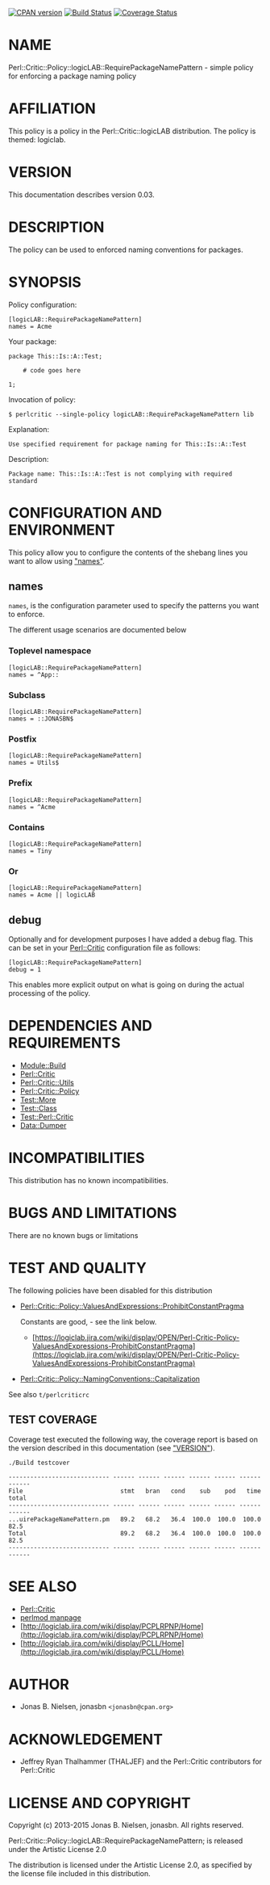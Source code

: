 [![CPAN version](https://badge.fury.io/pl/Perl-Critic-Policy-logicLAB-RequirePackageNamePattern.svg)](http://badge.fury.io/pl/Perl-Critic-Policy-logicLAB-RequirePackageNamePattern)
[![Build Status](https://travis-ci.org/jonasbn/pcplrpnp.svg?branch=master)](https://travis-ci.org/jonasbn/pcplrpnp)
[![Coverage Status](https://coveralls.io/repos/jonasbn/pcplrpnp/badge.png)](https://coveralls.io/r/jonasbn/pcplrpnp)

# NAME

Perl::Critic::Policy::logicLAB::RequirePackageNamePattern - simple policy for enforcing a package naming policy

# AFFILIATION

This policy is a policy in the Perl::Critic::logicLAB distribution. The policy
is themed: logiclab.

# VERSION

This documentation describes version 0.03.

# DESCRIPTION

The policy can be used to enforced naming conventions for packages.

# SYNOPSIS

Policy configuration:

    [logicLAB::RequirePackageNamePattern]
    names = Acme

Your package:

    package This::Is::A::Test;

        # code goes here

    1;

Invocation of policy:

    $ perlcritic --single-policy logicLAB::RequirePackageNamePattern lib

Explanation:

    Use specified requirement for package naming for This::Is::A::Test

Description:

    Package name: This::Is::A::Test is not complying with required standard

# CONFIGURATION AND ENVIRONMENT

This policy allow you to configure the contents of the shebang lines you
want to allow using ["names"](#names).

## names

`names`, is the configuration parameter used to specify the patterns you
want to enforce.

The different usage scenarios are documented below

### Toplevel namespace

    [logicLAB::RequirePackageNamePattern]
    names = ^App::

### Subclass

    [logicLAB::RequirePackageNamePattern]
    names = ::JONASBN$

### Postfix

    [logicLAB::RequirePackageNamePattern]
    names = Utils$

### Prefix

    [logicLAB::RequirePackageNamePattern]
    names = ^Acme

### Contains

    [logicLAB::RequirePackageNamePattern]
    names = Tiny

### Or

    [logicLAB::RequirePackageNamePattern]
    names = Acme || logicLAB

## debug

Optionally and for development purposes I have added a debug flag. This can be set in
your [Perl::Critic](https://metacpan.org/pod/Perl::Critic) configuration file as follows:

    [logicLAB::RequirePackageNamePattern]
    debug = 1

This enables more explicit output on what is going on during the actual processing of
the policy.

# DEPENDENCIES AND REQUIREMENTS

- [Module::Build](https://metacpan.org/pod/Module::Build)
- [Perl::Critic](https://metacpan.org/pod/Perl::Critic)
- [Perl::Critic::Utils](https://metacpan.org/pod/Perl::Critic::Utils)
- [Perl::Critic::Policy](https://metacpan.org/pod/Perl::Critic::Policy)
- [Test::More](https://metacpan.org/pod/Test::More)
- [Test::Class](https://metacpan.org/pod/Test::Class)
- [Test::Perl::Critic](https://metacpan.org/pod/Test::Perl::Critic)
- [Data::Dumper](https://metacpan.org/pod/Data::Dumper)

# INCOMPATIBILITIES

This distribution has no known incompatibilities.

# BUGS AND LIMITATIONS

There are no known bugs or limitations

# TEST AND QUALITY

The following policies have been disabled for this distribution

- [Perl::Critic::Policy::ValuesAndExpressions::ProhibitConstantPragma](https://metacpan.org/pod/Perl::Critic::Policy::ValuesAndExpressions::ProhibitConstantPragma)

    Constants are good, - see the link below.

    - [https://logiclab.jira.com/wiki/display/OPEN/Perl-Critic-Policy-ValuesAndExpressions-ProhibitConstantPragma](https://logiclab.jira.com/wiki/display/OPEN/Perl-Critic-Policy-ValuesAndExpressions-ProhibitConstantPragma)

- [Perl::Critic::Policy::NamingConventions::Capitalization](https://metacpan.org/pod/Perl::Critic::Policy::NamingConventions::Capitalization)

See also `t/perlcriticrc`

## TEST COVERAGE

Coverage test executed the following way, the coverage report is based on the
version described in this documentation (see ["VERSION"](#version)).

    ./Build testcover

    ---------------------------- ------ ------ ------ ------ ------ ------ ------
    File                           stmt   bran   cond    sub    pod   time  total
    ---------------------------- ------ ------ ------ ------ ------ ------ ------
    ...uirePackageNamePattern.pm   89.2   68.2   36.4  100.0  100.0  100.0   82.5
    Total                          89.2   68.2   36.4  100.0  100.0  100.0   82.5
    ---------------------------- ------ ------ ------ ------ ------ ------ ------

# SEE ALSO

- [Perl::Critic](https://metacpan.org/pod/Perl::Critic)
- [perlmod manpage](http://perldoc.perl.org/perlmod.html)
- [http://logiclab.jira.com/wiki/display/PCPLRPNP/Home](http://logiclab.jira.com/wiki/display/PCPLRPNP/Home)
- [http://logiclab.jira.com/wiki/display/PCLL/Home](http://logiclab.jira.com/wiki/display/PCLL/Home)

# AUTHOR

- Jonas B. Nielsen, jonasbn `<jonasbn@cpan.org>`

# ACKNOWLEDGEMENT

- Jeffrey Ryan Thalhammer (THALJEF) and the Perl::Critic contributors for
Perl::Critic

# LICENSE AND COPYRIGHT

Copyright (c) 2013-2015 Jonas B. Nielsen, jonasbn. All rights reserved.

Perl::Critic::Policy::logicLAB::RequirePackageNamePattern;  is released under
the Artistic License 2.0

The distribution is licensed under the Artistic License 2.0, as specified by
the license file included in this distribution.
